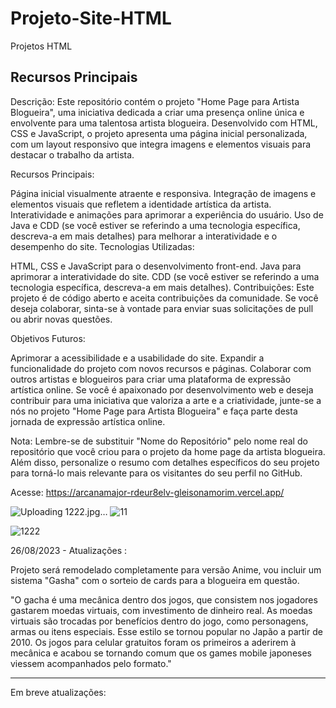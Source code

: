# Projeto-Site-HTML
Projetos HTML
## Recursos Principais
Descrição:
Este repositório contém o projeto "Home Page para Artista Blogueira", uma iniciativa dedicada a criar uma presença online única e envolvente para uma talentosa artista blogueira. Desenvolvido com HTML, CSS e JavaScript, o projeto apresenta uma página inicial personalizada, com um layout responsivo que integra imagens e elementos visuais para destacar o trabalho da artista.

Recursos Principais:

Página inicial visualmente atraente e responsiva.
Integração de imagens e elementos visuais que refletem a identidade artística da artista.
Interatividade e animações para aprimorar a experiência do usuário.
Uso de Java e CDD (se você estiver se referindo a uma tecnologia específica, descreva-a em mais detalhes) para melhorar a interatividade e o desempenho do site.
Tecnologias Utilizadas:


HTML, CSS e JavaScript para o desenvolvimento front-end.
Java para aprimorar a interatividade do site.
CDD (se você estiver se referindo a uma tecnologia específica, descreva-a em mais detalhes).
Contribuições:
Este projeto é de código aberto e aceita contribuições da comunidade. Se você deseja colaborar, sinta-se à vontade para enviar suas solicitações de pull ou abrir novas questões.

Objetivos Futuros:

Aprimorar a acessibilidade e a usabilidade do site.
Expandir a funcionalidade do projeto com novos recursos e páginas.
Colaborar com outros artistas e blogueiros para criar uma plataforma de expressão artística online.
Se você é apaixonado por desenvolvimento web e deseja contribuir para uma iniciativa que valoriza a arte e a criatividade, junte-se a nós no projeto "Home Page para Artista Blogueira" e faça parte desta jornada de expressão artística online.

Nota: Lembre-se de substituir "Nome do Repositório" pelo nome real do repositório que você criou para o projeto da home page da artista blogueira. Além disso, personalize o resumo com detalhes específicos do seu projeto para torná-lo mais relevante para os visitantes do seu perfil no GitHub.

Acesse: https://arcanamajor-rdeur8elv-gleisonamorim.vercel.app/

![Uploading 1222.jpg…]()
![11](https://github.com/GleisonAmorim/Projeto-Site-HTML/assets/54336609/7843f2d9-978a-4166-83dd-de55927aceea)

![1222](https://github.com/GleisonAmorim/Projeto-Site-HTML/assets/54336609/ffddde12-d2d3-43f1-bab2-c792b53c1cbd)

26/08/2023 - Atualizações :

Projeto será remodelado completamente para versão Anime, vou incluir um sistema "Gasha" com o sorteio de cards para a blogueira em questão.

"O gacha é uma mecânica dentro dos jogos, que consistem nos jogadores gastarem moedas virtuais, com investimento de dinheiro real. As moedas virtuais são trocadas por benefícios dentro do jogo, como personagens, armas ou itens especiais.
Esse estilo se tornou popular no Japão a partir de 2010. Os jogos para celular gratuitos foram os primeiros a aderirem à mecânica e acabou se tornando comum que os games mobile japoneses viessem acompanhados pelo formato."

__________________________________________________________________________________________________________________________________________________________________________________________________________________________________________

Em breve atualizações:



